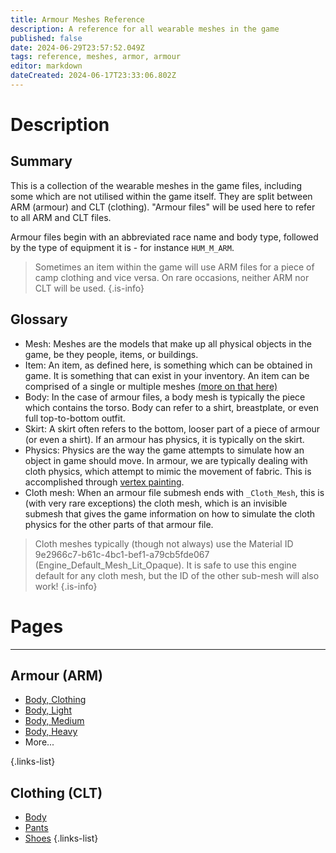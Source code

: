 ```yaml
---
title: Armour Meshes Reference
description: A reference for all wearable meshes in the game
published: false
date: 2024-06-29T23:57:52.049Z
tags: reference, meshes, armor, armour
editor: markdown
dateCreated: 2024-06-17T23:33:06.802Z
---
```


# Description
## Summary
This is a collection of the wearable meshes in the game files, including some which are not utilised within the game itself. They are split between ARM (armour) and CLT (clothing). "Armour files" will be used here to refer to all ARM and CLT files.

Armour files begin with an abbreviated race name and body type, followed by the type of equipment it is - for instance `HUM_M_ARM`.

> Sometimes an item within the game will use ARM files for a piece of camp clothing and vice versa. On rare occasions, neither ARM nor CLT will be used.
{.is-info}

## Glossary
- Mesh: Meshes are the models that make up all physical objects in the game, be they people, items, or buildings. 
- Item: An item, as defined here, is something which can be obtained in game. It is something that can exist in your inventory. An item can be comprised of a single or multiple meshes [(more on that here)](/Information/Items/Item-RootTemplate)
- Body: In the case of armour files, a body mesh is typically the piece which contains the torso. Body can refer to a shirt, breastplate, or even full top-to-bottom outfit.
- Skirt: A skirt often refers to the bottom, looser part of a piece of armour (or even a shirt). If an armour has physics, it is typically on the skirt.
- Physics: Physics are the way the game attempts to simulate how an object in game should move. In armour, we are typically dealing with cloth physics, which attempt to mimic the movement of fabric. This is accomplished through [vertex painting](/Information/Meshes/Vertex-Painting-Meshes).
- Cloth mesh: When an armour file submesh ends with `_Cloth_Mesh`, this is (with very rare exceptions) the cloth mesh, which is an invisible submesh that gives the game information on how to simulate the cloth physics for the other parts of that armour file. 
> Cloth meshes typically (though not always) use the Material ID 9e2966c7-b61c-4bc1-bef1-a79cb5fde067 (Engine_Default_Mesh_Lit_Opaque). It is safe to use this engine default for any cloth mesh, but the ID of the other sub-mesh will also work!
{.is-info}



# Pages

---
## Armour (ARM)
- [Body, Clothing](ARM_Body-Clothing)
- [Body, Light](ARM_Body-Light)
- [Body, Medium](ARM_Body-Medium)
- [Body, Heavy](ARM_Body-Heavy)
- More...

{.links-list}
## Clothing (CLT)
- [Body](CLT_Body)
- [Pants](CLT_Pants)
- [Shoes](CLT_Accessories)
{.links-list}